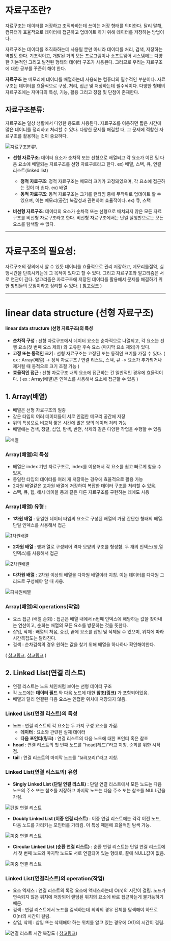 자료구조란?
=======================
자료구조는 데이터를 저장하고 조직화하는데 쓰이는 저장 형태를 의미한다. 달리 말해, 컴퓨터가 효율적으로 데이터에 접근하고 업데이트 하기 위해 데이터를 저장하는 방법이다.

자료구조는 데이터를 조직화하는데 사용될 뿐만 아니라 데이터를 처리, 검색, 저장하는 역할도 한다. 기초적이고, 개발된 거의 모든 프로그램이나 소프트웨어 시스템에는 다양한 기본적인 그리고 발전된 형태의 데이터 구조가 사용된다. 그러므로 우리는 자료구조에 대한 공부를 꾸준히 해야 한다.

__자료구조__ 는 메모리에 데이터를 배열하는데 사용되는 컴퓨터의 필수적인 부분이다. 자료구조는 데이터를 효율적으로 구성, 처리, 접근 및 저장하는데 필수적이다. 다양한 형태의 자료구조에는 저마다의 특성, 기능, 활용 그리고 장점 및 단점이 존재한다.

## 자료구조분류:
자료구조는 일상 생활에서 다양한 용도로 사용된다. 자료구조를 이용하면 짧은 시간에 많은 데이터를 정리하고 처리할 수 있다. 다양한 문제를 해결할 때, 그 문제에 적합한 자료구조를 활용하는 것이 중요하다. 

![자료구조분류](https://media.geeksforgeeks.org/wp-content/uploads/20220520182504/ClassificationofDataStructure-660x347.jpg)\

* __선형 자료구조__: 데이터 요소가 순차적 또는 선형으로 배열되고 각 요소가 이전 및 다음 요소에 배열되는 자료구조를 선형 자료구로라고 한다.
ex) 배열, 스택, 큐, 연결 리스트(linked list)
  * __정적 자료구조__: 정적 자료구조는 메모리 크기가 고정돼있으며, 각 요소에 접근하는 것이 더 쉽다.
    ex) 배열
  * __동적 자료구조__: 동적 자료구조는 크기를 런타임 중에 무작위로 업데이트 할 수 있으며, 이는 메모리(공간) 복잡성과 관련하여 효율적이다.
    ex) 큐, 스택

* __비선형 자료구조__: 데이터의 요소가 순차적 또는 선형으로 배치되지 않은 모든 자료구조를 비선형 자료구조라고 한다. 비선형 자료구조에서는 단일 실행만으로는 모든 요소를 탐색할 수 없다.

* * *

# 자료구조의 필요성:
자료구조의 정의에서 알 수 있듯 데이터를 효율적으로 관리 저장하고, 메모리를절약, 실행시간을 단축시키는데 그 목적이 있다고 할 수 있다.  그리고 자료구조와 알고리즘은 서로 연관이 깊다. 알고리즘은 자료구조에 저장된 데이터를 활용해서 문제를 해결하기 위한 방법들의 모임이라고 정리할 수 있다. ( [참고링크](https://re-code-cord.tistory.com/entry/%EC%9E%90%EB%A3%8C%EA%B5%AC%EC%A1%B0-%EC%9E%90%EB%A3%8C%EA%B5%AC%EC%A1%B0-%EC%99%9C-%EA%B7%B8%EB%A0%87%EA%B2%8C-%EC%A4%91%EC%9A%94%ED%95%A0%EA%B9%8C#:~:text=%EC%9E%90%EB%A3%8C%EA%B5%AC%EC%A1%B0%EB%8A%94%20%EC%BB%B4%ED%93%A8%ED%84%B0%EA%B3%BC%ED%95%99%EC%97%90%EC%84%9C%20%EC%95%8C%EA%B3%A0%EB%A6%AC%EC%A6%98%EA%B3%BC%20%ED%95%A8%EA%BB%98%20%EA%B0%80%EC%9E%A5%20%EC%A4%91%EC%9A%94%ED%95%9C%20%EA%B8%B0%EC%B4%88%EC%9D%B4%EB%A1%A0%EC%9D%B4%EB%8B%A4.%20%EC%99%9C,%EC%A0%88%EC%95%BD%ED%95%98%EA%B1%B0%EB%82%98%20%EC%8B%A4%ED%96%89%EC%8B%9C%EA%B0%84%EC%9D%84%20%EB%8B%A8%EC%B6%95%EC%8B%9C%ED%82%A4%EB%8A%94%20%EB%93%B1%EC%97%90%20%EB%AA%A9%EC%A0%81%EC%9D%84%20%EB%91%90%EA%B3%A0%20%EC%9E%88%EB%8B%A4%EB%8A%94%20%EA%B2%83%EC%9D%B4%EB%8B%A4.) ) 

* * *
# linear data structure (선형 자료구조)

#### linear data structure (선형 자료구조)의 특성 
* __순차적 구성__ : 선형 자료구조에서 데이터 요소는 순차적으로 나열되고, 각 요소는 선행 요소(첫 번째 요소 제외) 와 고유한 후속 요소 (마지막 요소 제외)가 있다.
* __고정 또는 동적인 크기__ : 선형 자료구조는 고정된 또는 동적인 크기를 가질 수 있다. ( ex : Array(배열) -> 정적 자료구조 / 연결 리스트, 스택, 큐 -> 요소가 추가되거나 제거될 때 동적으로 크기 조절 가능 )
* __효율적인 접근__ : 선형 자료구조 내의 요소에 접근하는 건 일반적인 경우에 효율적이다. ( ex : Array(배열)은 인덱스를 사용해서 요소에 접근할 수 있음 )

## 1. Array(배열) 
* 배열은 선형 자료구조의 일종
* 같은 타입의 여러 데이터들이 서로 인접한 메모리 공간에 저장
* 위의 특성으로 비교적 짧은 시간에 많은 양의 데이터 처리 가능
* 배열에는 검색, 정렬, 삽입, 탐색, 반전, 삭제와 같은 다양한 작업을 수행할 수 있음

![배열](https://media.geeksforgeeks.org/wp-content/uploads/Arrays-1.png)

### Array(배열)의 특성
* 배열은 index 기반 자료구조로, index를 이용해서 각 요소를 쉽고 빠르게 찾을 수 있음.
* 동일한 타입의 데이터를 여러 개 저장하는 경우에 효율적으로 활용 가능
* 2차원 배열같은 고차원 배열에 저장하여 복잡한 데이터 구조를 처리할 수 있음.
* 스택, 큐, 힙, 해시 테이블 등과 같은 다른 자료구조를 구현하는 데에도 사용

### Array(배열) 유형 :
* __1차원 배열__ : 동일한 데이터 타입의 요소로 구성된 배열의 가장 간단한 형태의 배열. 단일 인덱스를 사용해서 접근

![1차원배열](https://media.geeksforgeeks.org/wp-content/uploads/20230922132730/1Darray.png)

* __2차원 배열__ : 행과 열로 구성되어 격자 모양의 구조를 형성함. 두 개의 인덱스(행,열 인덱스)를 사용해서 접근

![2차원배열](https://media.geeksforgeeks.org/wp-content/uploads/20230922132800/2Darray.png)

* __다차원 배열__ : 2차원 이상의 배열을 다차원 배열이라 지칭. 이는 데이터를 다차원 그리드로 구성해야 할 때 사용.

![다차원배열](https://media.geeksforgeeks.org/wp-content/uploads/3D-array.jpg)

### Array(배열)의 operations(작업)
* 요소 접근 (배열 순회)  :  접근은 배열 내에서 n번쨰 인덱스에 해당하는 값을 찾아내는 연산이고, 순회는 배열의 모든 요소를 방문하는 것을 뜻한다.
* 삽입, 삭제 : 배열의 처음, 중간, 끝에 요소를 삽입 및 삭제될 수 있으며, 위치에 따라 시간복잡도는 달라진다.
* 검색 : 순차검색의 경우 원하는 값을 찾기 위해 배열을 하나하나 확인해야한다.

( [참고링크](https://www.geeksforgeeks.org/introduction-to-arrays-data-structure-and-algorithm-tutorials/), [참고링크](https://moonsu.tistory.com/58) )

## 2. Linked List(연결 리스트)
* 연결 리스트는 노드 체인처럼 보이는 선형 데이터 구조
* 각 노드에는 __데이터 필드__ 와 다음 노드에 대한 __참조(링크)__ 가 포함되어있음.
* 배열과 달리 연결된 다음 요소는 인접한 위치에 저장되지 않음.

### Linked List(연결 리스트)의 특성
* __노드__ : 연결 리스트의 각 요소는 두 가지 구성 요소를 가짐.
  * __데이터__ : 요소와 관련된 실제 데이터
  * __다음 포인터(링크)__ : 연결 리스트의 다음 노드에 대한 포인터 혹은 참조
* __head__ : 연결 리스트의 첫 번째 노드를 "head(헤드)"라고 지칭. 순회를 위한 시작점.
* __tail__ : 연결 리스트의 마지막 노드를 "tail(꼬리)"라고 지칭.

### Linked List(연결 리스트의) 유형
* __Singly Linked List (단일 연결 리스트)__ : 단일 연결 리스트에서 모든 노드는 다음 노드의 주소 또는 참조를 저장하고 마지막 노드는 다음 주소 또는 참조를 NULL값을 가짐.

![단일 연결 리스트](https://media.geeksforgeeks.org/wp-content/cdn-uploads/20200922124319/Singly-Linked-List1.png )


* __Doubly  Linked List (이중 연결 리스트)__ : 이중 연결 리스트에는 각각 이전 노드, 다음 노드를 가리키는 포인터를 가리킴. 이 특성 때문에 효율적인 탐색 가능.

![이중 연결 리스트](https://media.geeksforgeeks.org/wp-content/cdn-uploads/20200922124412/Doubly-Linked-List.png)


* __Circular Linked List (순환 연결 리스트)__ : 순환 연결 리스트는 단일 연결 리스트에서 첫 번째 노드와 마지막 노드도 서로 연결되어 있는 형태로, 끝에 NULL값이 없음.

![이중 연결 리스트](https://media.geeksforgeeks.org/wp-content/cdn-uploads/20200922124456/Circular-Linked-List.png)

### Linked List(연결리스트)의 operation(작업)
* 요소 엑세스 : 연결 리스트의 톡정 요소에 액세스하는데 O(n)의 시간이 걸림. 노드가 연속되지 않은 위치에 저장되어 랜덤된 위치의 요소에 바로 접근하는게 불가능하기 때문.
* 검색 : 연결 리스트에서 노드를 검색하는데 최악의 경우 전체를 탐색해야 하므로 O(n)의 시간이 걸림.
* 삽입, 삭제 : 삽입 또는 삭제해야 하는 위치를 알고 있는 경우에 O(1)의 시간이 걸림.

![연결 리스트 시간 복잡도](https://i.stack.imgur.com/bWD4U.png)
( [참고링크](https://stackoverflow.com/questions/73019767/time-complexity-of-linkedlist-in-dart))
  





